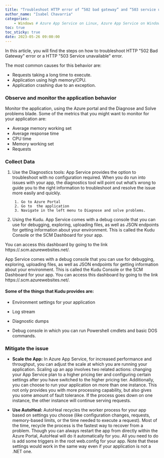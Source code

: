 ```yaml
---
title: "Troubleshoot HTTP error of “502 bad gateway” and “503 service unavailable” in Azure App Service"
author_name: "Isabel Chavarria"
categories:
    - Windows # Azure App Service on Linux, Azure App Service on Windows, Function App, Azure VM, Azure SDK
toc: true
toc_sticky: true
date: 2023-05-26 09:00:00
---
```



In this article, you will find the steps on how to troubleshoot HTTP "502 Bad Gateway" error or a HTTP "503 Service unavailable" error. 

The most common causes for this behavior are:

- Requests taking a long time to execute. 
- Application using high memory/CPU.
- Application crashing due to an exception.

### Observe and monitor the application behavior

Monitor the application, using the Azure portal and the Diagnose and Solve problems blade. Some of the metrics that you might want to monitor for your application are: 

- Average memory working set
- Average response time
- CPU time
- Memory working set
- Requests

### Collect Data

1. Use the Diagnostics tools: App Service provides the option to troubleshoot with no configuration required. When you do run into issues with your app, the diagnostics tool will point out what’s wrong to guide you to the right information to troubleshoot and resolve the issue more easily and quickly.

        1. Go to Azure Portal
        2. Go to  the application 
        3. Navigate in the left menu to Diagnose and solve problems.

2. Using the Kudu. App Service comes with a debug console that you can use for debugging, exploring, uploading files, as well as JSON endpoints for getting information about your environment. This is called the Kudu Console or the SCM Dashboard for your app.


You can access this dashboard by going to the link https://<Your app name>.scm.azurewebsites.net/.

App Service comes with a debug console that you can use for debugging, exploring, uploading files, as well as JSON endpoints for getting information about your environment. This is called the Kudu Console or the SCM Dashboard for your app.
You can access this dashboard by going to the link https://<Your app name>.scm.azurewebsites.net/.

#### Some of the things that Kudu provides are:

-  Environment settings for your application

- Log stream

- Diagnostic dumps

- Debug console in which you can run Powershell cmdlets and basic DOS commands.

### Mitigate the issue

- **Scale the App:** In Azure App Service, for increased performance and throughput, you can adjust the scale at which you are running your application. Scaling up an app involves two related actions: changing your App Service plan to a higher pricing tier and configuring certain settings after you have switched to the higher pricing tier. Additionally, you can choose to run your application on more than one instance. This not only provides you with more processing capability, but also gives you some amount of fault tolerance. If the process goes down on one instance, the other instance will continue serving requests.

- **Use AutoHeal:** AutoHeal recycles the worker process for your app based on settings you choose (like configuration changes, requests, memory-based limits, or the time needed to execute a request). Most of the time, recycle the process is the fastest way to recover from a problem. Though you can always restart the app from directly within the Azure Portal, AutoHeal will do it automatically for you. All you need to do is add some triggers in the root web.config for your app. Note that these settings would work in the same way even if your application is not a .NET one.